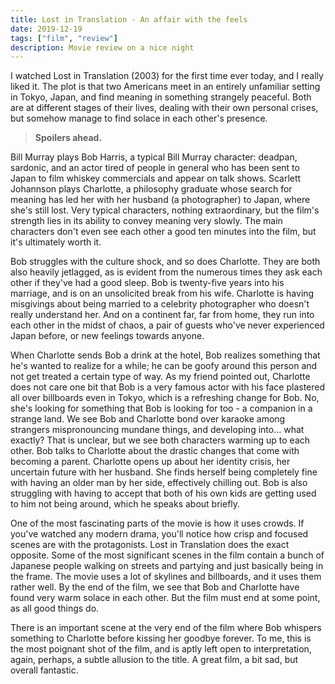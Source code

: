 ```yaml
---
title: Lost in Translation - An affair with the feels
date: 2019-12-19
tags: ["film", "review"]
description: Movie review on a nice night
---
```


I watched Lost in Translation (2003) for the first time ever today, and I really liked it. The plot is that two Americans meet in an entirely unfamiliar setting in Tokyo, Japan, and find meaning in something strangely peaceful. Both are at different stages of their lives, dealing with their own personal crises, but somehow manage to find solace in each other's presence.

> **Spoilers ahead.**

Bill Murray plays Bob Harris, a typical Bill Murray character: deadpan, sardonic, and an actor tired of people in general who has been sent to Japan to film whiskey commercials and appear on talk shows. Scarlett Johannson plays Charlotte, a philosophy graduate whose search for meaning has led her with her husband (a photographer) to Japan, where she's still lost. Very typical characters, nothing extraordinary, but the film's strength lies in its ability to convey meaning very slowly. The main characters don't even see each other a good ten minutes into the film, but it's ultimately worth it.

Bob struggles with the culture shock, and so does Charlotte. They are both also heavily jetlagged, as is evident from the numerous times they ask each other if they've had a good sleep. Bob is twenty-five years into his marriage, and is on an unsolicited break from his wife. Charlotte is having misgivings about being married to a celebrity photographer who doesn't really understand her. And on a continent far, far from home, they run into each other in the midst of chaos, a pair of guests who've never experienced Japan before, or new feelings towards anyone.

When Charlotte sends Bob a drink at the hotel, Bob realizes something that he's wanted to realize for a while; he can be goofy around this person and not get treated a certain type of way. As my friend pointed out, Charlotte does not care one bit that Bob is a very famous actor with his face plastered all over billboards even in Tokyo, which is a refreshing change for Bob. No, she's looking for something that Bob is looking for too - a companion in a strange land. We see Bob and Charlotte bond over karaoke among strangers mispronouncing mundane things, and developing into... what exactly? That is unclear, but we see both characters warming up to each other. Bob talks to Charlotte about the drastic changes that come with becoming a parent. Charlotte opens up about her identity crisis, her uncertain future with her husband. She finds herself being completely fine with having an older man by her side, effectively chilling out. Bob is also struggling with having to accept that both of his own kids are getting used to him not being around, which he speaks about briefly.

One of the most fascinating parts of the movie is how it uses crowds. If you've watched any modern drama, you'll notice how crisp and focused scenes are with the protagonists. Lost in Translation does the exact opposite. Some of the most significant scenes in the film contain a bunch of Japanese people walking on streets and partying and just basically being in the frame. The movie uses a lot of skylines and billboards, and it uses them rather well. By the end of the film, we see that Bob and Charlotte have found very warm solace in each other. But the film must end at some point, as all good things do.

There is an important scene at the very end of the film where Bob whispers something to Charlotte before kissing her goodbye forever. To me, this is the most poignant shot of the film, and is aptly left open to interpretation, again, perhaps, a subtle allusion to the title. A great film, a bit sad, but overall fantastic.

